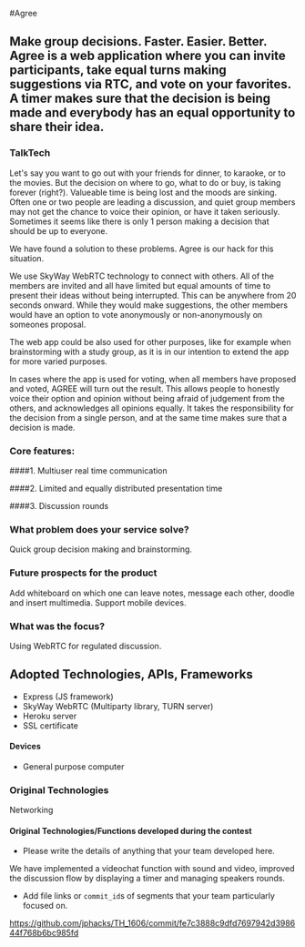 #Agree

## Make group decisions. Faster. Easier. Better. Agree is a web application where you can invite participants, take equal turns making suggestions via RTC, and vote on your favorites. A timer makes sure that the decision is being made and everybody has an equal opportunity to share their idea.

### TalkTech

Let's say you want to go out with your friends for dinner, to karaoke, or to the movies. But the decision on where to go, what to do or buy, is taking forever (right?). Valueable time is being lost and the moods are sinking. Often one or two people are leading a discussion, and quiet group members may not get the chance to voice their opinion, or have it taken seriously. Sometimes it seems like there is only 1 person making a decision that should be up to everyone.

We have found a solution to these problems. Agree is our hack for this situation.

We use SkyWay WebRTC technology to connect with others. All of the members are invited and all have limited but equal amounts of time to present their ideas without being interrupted. This can be anywhere from 20 seconds onward. While they would make suggestions, the other members would have an option to vote anonymously or non-anonymously on someones proposal.

The web app could be also used for other purposes, like for example when brainstorming with a study group, as it is in our intention to extend the app for more varied purposes.

In cases where the app is used for voting, when all members have proposed and voted, AGREE will turn out the result. This allows people to honestly voice their option and opinion without being afraid of judgement from the others, and acknowledges all opinions equally. It takes the responsibility for the decision from a single person, and at the same time makes sure that a decision is made.

### Core features:

####1. Multiuser real time communication

####2. Limited and equally distributed presentation time

####3. Discussion rounds

### What problem does your service solve?

Quick group decision making and brainstorming.

### Future prospects for the product

Add whiteboard on which one can leave notes, message each other, doodle and insert multimedia. Support mobile devices.

### What was the focus?

Using WebRTC for regulated discussion.

## Adopted Technologies, APIs, Frameworks

- Express (JS framework)
- SkyWay WebRTC (Multiparty library, TURN server)
- Heroku server
- SSL certificate

#### Devices

- General purpose computer

### Original Technologies

Networking

#### Original Technologies/Functions developed during the contest

- Please write the details of anything that your team developed here.

We have implemented a videochat function with sound and video, improved the discussion flow by displaying a timer and managing speakers rounds.

- Add file links or `commit_id`s of segments that your team particularly focused on.

https://github.com/jphacks/TH_1606/commit/fe7c3888c9dfd7697942d398644f768b6bc985fd
